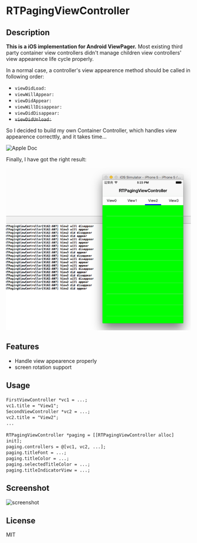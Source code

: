 RTPagingViewController
=====================

## Description

**This is a iOS implementation for Android ViewPager.** Most existing third party container view controllers didn't manage children view controllers' view appearence life cycle properly.

In a normal case, a controller's view appearence method should be called in following order:

- `viewDidLoad:`
- `viewWillAppear:`
- `viewDidAppear:`
- `viewWillDisappear:`
- `viewDidDisappear:`
- ~~`viewDidUnload:`~~

So I decided to build my own Container Controller, which handles view appearence correcttly, and it takes time...

![Apple Doc](https://developer.apple.com/library/ios/documentation/UIKit/Reference/UIViewController_Class/Art/UIViewController%20Class%20Reference_2x.png)

Finally, I have got the right result:

![](./ScreenShot/ss0.png)

## Features

- Handle view appearence properly
- screen rotation support

## Usage

    FirstViewController *vc1 = ...;
    vc1.title = "View1";
    SecondViewController *vc2 = ...;
    vc2.title = "View2";
    ...
    
    RTPagingViewController *paging = [[RTPagingViewController alloc] init];
    paging.controllers = @[vc1, vc2, ...];
    paging.titleFont = ...;
    paging.titleColor = ...;
    paging.selectedTitleColor = ...;
    paging.titleIndicatorView = ...;

## Screenshot

![screenshot](https://dl.dropboxusercontent.com/u/46239535/RPagingViewController/iOS%20%E6%A8%A1%E6%8B%9F%E5%99%A8%E5%B1%8F%E5%B9%95%E5%BF%AB%E7%85%A7%E2%80%9C2013-8-20%20%E4%B8%8A%E5%8D%8812.58.17%E2%80%9D.png "RPagingViewController")

## License

MIT
